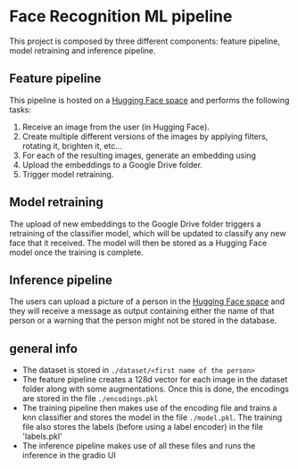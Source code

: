 # Face Recognition ML pipeline
This project is composed by three different components: feature pipeline, model retraining and inference pipeline.
## Feature pipeline
[//]: <insert image here>
This pipeline is hosted on a [Hugging Face space](https://www.google.com) and performs the following tasks:
1. Receive an image from the user (in Hugging Face).
2. Create multiple different versions of the images by applying filters, rotating it, brighten it, etc...
3. For each of the resulting images, generate an embedding using [<insert model name>](https://www.google.com)
4. Upload the embeddings to a Google Drive folder.
5. Trigger model retraining.
## Model retraining
[//]: <insert image here>
The upload of new embeddings to the Google Drive folder triggers a retraining of the classifier model, which will be updated to classify any new face that it received. 
The model will then be stored as a Hugging Face model once the training is complete.
## Inference pipeline
[//]: <insert image here>
The users can upload a picture of a person in the [Hugging Face space](https://www.google.com) and they will receive a message as output containing either the name of that person or a warning that the person might not be stored in the database.


## general info 
- The dataset is stored in `./dataset/<first name of the person>`
- The feature pipeline creates a 128d vector for each image in the dataset folder along with some augmentations. Once this is done, the encodings are stored in the file `./encodings.pkl`
- The training pipeline then makes use of the encoding file and trains a knn classifier and stores the model in the file `./model.pkl`. The training file also stores the labels (before using a label encoder) in the file 'labels.pkl'
- The inference pipeline makes use of all these files and runs the inference in the gradio UI

[//]: comment